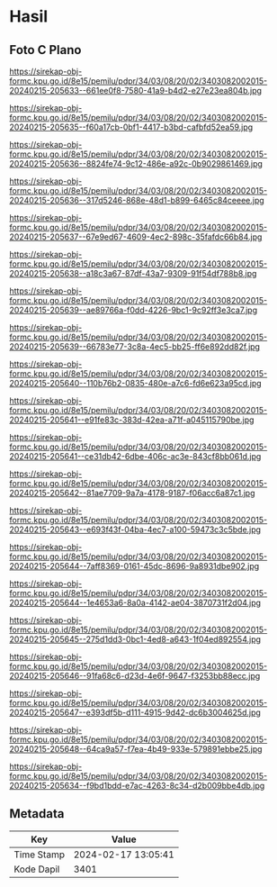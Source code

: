 # Hasil

## Foto C Plano

https://sirekap-obj-formc.kpu.go.id/8e15/pemilu/pdpr/34/03/08/20/02/3403082002015-20240215-205633--661ee0f8-7580-41a9-b4d2-e27e23ea804b.jpg

https://sirekap-obj-formc.kpu.go.id/8e15/pemilu/pdpr/34/03/08/20/02/3403082002015-20240215-205635--f60a17cb-0bf1-4417-b3bd-cafbfd52ea59.jpg

https://sirekap-obj-formc.kpu.go.id/8e15/pemilu/pdpr/34/03/08/20/02/3403082002015-20240215-205636--8824fe74-9c12-486e-a92c-0b9029861469.jpg

https://sirekap-obj-formc.kpu.go.id/8e15/pemilu/pdpr/34/03/08/20/02/3403082002015-20240215-205636--317d5246-868e-48d1-b899-6465c84ceeee.jpg

https://sirekap-obj-formc.kpu.go.id/8e15/pemilu/pdpr/34/03/08/20/02/3403082002015-20240215-205637--67e9ed67-4609-4ec2-898c-35fafdc66b84.jpg

https://sirekap-obj-formc.kpu.go.id/8e15/pemilu/pdpr/34/03/08/20/02/3403082002015-20240215-205638--a18c3a67-87df-43a7-9309-91f54df788b8.jpg

https://sirekap-obj-formc.kpu.go.id/8e15/pemilu/pdpr/34/03/08/20/02/3403082002015-20240215-205639--ae89766a-f0dd-4226-9bc1-9c92ff3e3ca7.jpg

https://sirekap-obj-formc.kpu.go.id/8e15/pemilu/pdpr/34/03/08/20/02/3403082002015-20240215-205639--66783e77-3c8a-4ec5-bb25-ff6e892dd82f.jpg

https://sirekap-obj-formc.kpu.go.id/8e15/pemilu/pdpr/34/03/08/20/02/3403082002015-20240215-205640--110b76b2-0835-480e-a7c6-fd6e623a95cd.jpg

https://sirekap-obj-formc.kpu.go.id/8e15/pemilu/pdpr/34/03/08/20/02/3403082002015-20240215-205641--e91fe83c-383d-42ea-a71f-a045115790be.jpg

https://sirekap-obj-formc.kpu.go.id/8e15/pemilu/pdpr/34/03/08/20/02/3403082002015-20240215-205641--ce31db42-6dbe-406c-ac3e-843cf8bb061d.jpg

https://sirekap-obj-formc.kpu.go.id/8e15/pemilu/pdpr/34/03/08/20/02/3403082002015-20240215-205642--81ae7709-9a7a-4178-9187-f06acc6a87c1.jpg

https://sirekap-obj-formc.kpu.go.id/8e15/pemilu/pdpr/34/03/08/20/02/3403082002015-20240215-205643--e693f43f-04ba-4ec7-a100-59473c3c5bde.jpg

https://sirekap-obj-formc.kpu.go.id/8e15/pemilu/pdpr/34/03/08/20/02/3403082002015-20240215-205644--7aff8369-0161-45dc-8696-9a8931dbe902.jpg

https://sirekap-obj-formc.kpu.go.id/8e15/pemilu/pdpr/34/03/08/20/02/3403082002015-20240215-205644--1e4653a6-8a0a-4142-ae04-3870731f2d04.jpg

https://sirekap-obj-formc.kpu.go.id/8e15/pemilu/pdpr/34/03/08/20/02/3403082002015-20240215-205645--275d1dd3-0bc1-4ed8-a643-1f04ed892554.jpg

https://sirekap-obj-formc.kpu.go.id/8e15/pemilu/pdpr/34/03/08/20/02/3403082002015-20240215-205646--91fa68c6-d23d-4e6f-9647-f3253bb88ecc.jpg

https://sirekap-obj-formc.kpu.go.id/8e15/pemilu/pdpr/34/03/08/20/02/3403082002015-20240215-205647--e393df5b-d111-4915-9d42-dc6b3004625d.jpg

https://sirekap-obj-formc.kpu.go.id/8e15/pemilu/pdpr/34/03/08/20/02/3403082002015-20240215-205648--64ca9a57-f7ea-4b49-933e-579891ebbe25.jpg

https://sirekap-obj-formc.kpu.go.id/8e15/pemilu/pdpr/34/03/08/20/02/3403082002015-20240215-205634--f9bd1bdd-e7ac-4263-8c34-d2b009bbe4db.jpg


## Metadata

| Key        | Value               |
| ---------- | ------------------- |
| Time Stamp | 2024-02-17 13:05:41 |
| Kode Dapil | 3401                |




